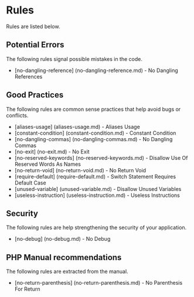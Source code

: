 <!-- generated on 18-11-2014 10:0:41-->
# Rules

Rules are listed below. 

## Potential Errors

The following rules signal possible mistakes in the code.

 * [no-dangling-reference] (no-dangling-reference.md) - No Dangling References

## Good Practices

The following rules are common sense practices that help avoid bugs or conflicts.

 * [aliases-usage] (aliases-usage.md) - Aliases Usage
 * [constant-condition] (constant-condition.md) - Constant Condition
 * [no-dangling-commas] (no-dangling-commas.md) - No Dangling Commas
 * [no-exit] (no-exit.md) - No Exit
 * [no-reserved-keywords] (no-reserved-keywords.md) - Disallow Use Of Reserved Words As Names
 * [no-return-void] (no-return-void.md) - No Return Void
 * [require-default] (require-default.md) - Switch Statement Requires Default Case
 * [unused-variable] (unused-variable.md) - Disallow Unused Variables
 * [useless-instruction] (useless-instruction.md) - Useless Instructions

## Security

The following rules are help strengthening the security of your application.

 * [no-debug] (no-debug.md) - No Debug

## PHP Manual recommendations

The following rules are extracted from the manual.

 * [no-return-parenthesis] (no-return-parenthesis.md) - No Parenthesis For Return

